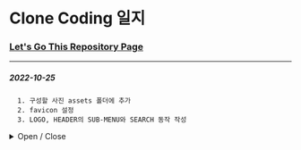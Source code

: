 
# Clone Coding 일지

### [Let's Go This Repository Page](https://hello9721.github.io/Clone_Starbucks_Page/)
* * *
##### 2022-10-25
      1. 구성할 사진 assets 폴더에 추가
      2. favicon 설정
      3. LOGO, HEADER의 SUB-MENU와 SEARCH 동작 작성
      
<details>
<summary>Open / Close</summary>

</br>

> LOGO, HEADER의 SUB-MENU와 SEARCH 동작 작성 </br>

![Day 1](https://user-images.githubusercontent.com/95046369/197713638-765fae0d-f88b-4404-ad46-a7497591c746.gif)

</details>
